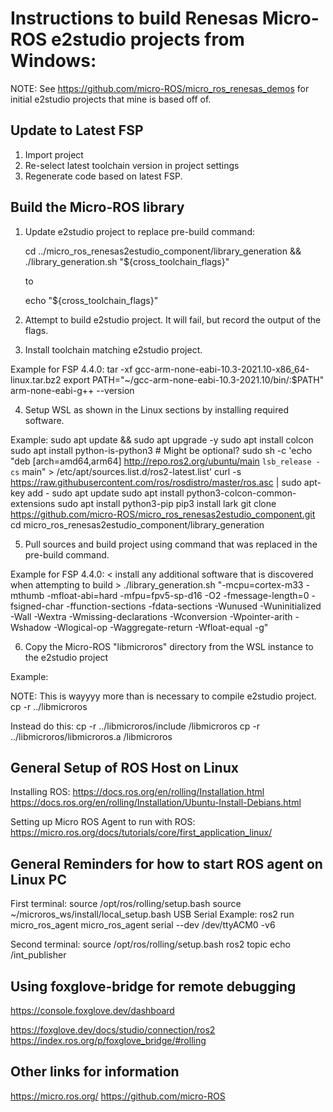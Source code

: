 # Instructions to build Renesas Micro-ROS e2studio projects from Windows:
NOTE: See https://github.com/micro-ROS/micro_ros_renesas_demos for initial e2studio projects that mine is based off of.

## Update to Latest FSP
1. Import project
2. Re-select latest toolchain version in project settings
3. Regenerate code based on latest FSP.

## Build the Micro-ROS library
1. Update e2studio project to replace pre-build command:

    cd ../micro_ros_renesas2estudio_component/library_generation && ./library_generation.sh "${cross_toolchain_flags}"

	to
	
	echo "${cross_toolchain_flags}"

2. Attempt to build e2studio project. It will fail, but record the output of the flags.
3. Install toolchain matching e2studio project.

Example for FSP 4.4.0:
tar -xf gcc-arm-none-eabi-10.3-2021.10-x86_64-linux.tar.bz2
export PATH="~/gcc-arm-none-eabi-10.3-2021.10/bin/:$PATH"
arm-none-eabi-g++ --version

4. Setup WSL as shown in the Linux sections by installing required software.

Example:
sudo apt update && sudo apt upgrade -y
sudo apt install colcon
sudo apt install python-is-python3 # Might be optional?
sudo sh -c 'echo "deb [arch=amd64,arm64] http://repo.ros2.org/ubuntu/main `lsb_release -cs` main" > /etc/apt/sources.list.d/ros2-latest.list'
curl -s https://raw.githubusercontent.com/ros/rosdistro/master/ros.asc | sudo apt-key add -
sudo apt update
sudo apt install python3-colcon-common-extensions
sudo apt install python3-pip
pip3 install lark
git clone https://github.com/micro-ROS/micro_ros_renesas2estudio_component.git
cd micro_ros_renesas2estudio_component/library_generation

5. Pull sources and build project using command that was replaced in the pre-build command.

Example for FSP 4.4.0:
< install any additional software that is discovered when attempting to build >
./library_generation.sh "-mcpu=cortex-m33 -mthumb -mfloat-abi=hard -mfpu=fpv5-sp-d16 -O2 -fmessage-length=0 -fsigned-char -ffunction-sections -fdata-sections -Wunused -Wuninitialized -Wall -Wextra -Wmissing-declarations -Wconversion -Wpointer-arith -Wshadow -Wlogical-op -Waggregate-return -Wfloat-equal  -g"

6. Copy the Micro-ROS "libmicroros" directory from the WSL instance to the e2studio project

Example:

NOTE: This is wayyyy more than is necessary to compile e2studio project.
cp -r ../libmicroros <insert e2studio project path here>

Instead do this:
cp -r ../libmicroros/include <insert e2studio project path here>/libmicroros
cp -r ../libmicroros/libmicroros.a <insert e2studio project path here>/libmicroros


## General Setup of ROS Host on Linux
Installing ROS:
https://docs.ros.org/en/rolling/Installation.html
https://docs.ros.org/en/rolling/Installation/Ubuntu-Install-Debians.html

Setting up Micro ROS Agent to run with ROS:
https://micro.ros.org/docs/tutorials/core/first_application_linux/
 
## General Reminders for how to start ROS agent on Linux PC
First terminal:
source /opt/ros/rolling/setup.bash
source ~/microros_ws/install/local_setup.bash
USB Serial Example:
ros2 run micro_ros_agent micro_ros_agent serial --dev /dev/ttyACM0 -v6

Second terminal:
source /opt/ros/rolling/setup.bash
ros2 topic echo /int_publisher

## Using foxglove-bridge for remote debugging
https://console.foxglove.dev/dashboard

https://foxglove.dev/docs/studio/connection/ros2
https://index.ros.org/p/foxglove_bridge/#rolling

## Other links for information
https://micro.ros.org/
https://github.com/micro-ROS